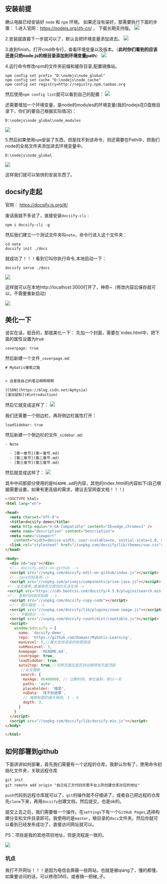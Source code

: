## 安装前提
确认电脑已经安装好 `node` 和 `npm` 环境。 如果还没有装好，那需要执行下面的步骤：
1.进入官网：https://nodejs.org/zh-cn/ ， 下载长期支持版。
![](https://markdownpicture.oss-cn-qingdao.aliyuncs.com/20210106234542.png)

2.安装就直接下一步就可以了，默认会把环境变量添加进去。
![](https://markdownpicture.oss-cn-qingdao.aliyuncs.com/20210106234734.png)

3.直到finish，打开cmd命令行，查看环境变量以及版本。（**此时你们看到的应该还是只把node.js的根目录添加到环境变量path**）
![](https://markdownpicture.oss-cn-qingdao.aliyuncs.com/20210106235050.png)

4.运行命令修改npm的文件夹前缀和缓存目录,配置镜像站。
```shell
npm config set prefix "D:\nodejs\node_global"
npm config set cache "D:\nodejs\node_cache"
npm config set registry=http://registry.npm.taobao.org
```

然后使用`npm config list`就可以看到自己的配置：
![](https://markdownpicture.oss-cn-qingdao.aliyuncs.com/20210106235503.png)

还需要增加一个环境变量，是node的modules的环境变量(我的nodejs在D盘根目录下，你们的要自己根据实际情况)：
```shell
D:\nodejs\node_global\node_modules
```
![](https://markdownpicture.oss-cn-qingdao.aliyuncs.com/20210106235744.png)

5.然后如果使用`npm`安装了东西，但是找不到该命令，则还需要在Path中，把我们node的全局文件夹添加进去环境变量中。

```shell
D:\nodejs\node_global
```

![](https://markdownpicture.oss-cn-qingdao.aliyuncs.com/20210107000041.png)

这样我们就可以愉快的安装东西了。


## docsify走起
官网：
https://docsify.js.org/#/

废话我就不多说了，直接安装`docsify-cli` :
```shell
npm i docsify-cli -g
```

然后我们建立一个测试文件夹叫`note`，命令行进入这个文件夹：
```shell
cd note
docsify init ./docs
```
就成功了！！！看到它叫你执行命令,本地启动一下：
```shell
docsify serve ./docs
```
![](https://markdownpicture.oss-cn-qingdao.aliyuncs.com/20210107000543.png)

这样就可以在本地http://localhost:3000打开了，神奇~（修改内容后保存就可以，不需要重新启动）

![](https://markdownpicture.oss-cn-qingdao.aliyuncs.com/20210107000719.png)

## 美化一下
说实在话，挺丑的，那就美化一下：
先加一个封面，需要在`index.html中，把下面的属性设置为true
```shell
coverpage: true
```
然后新建一个文件`_coverpage.md`:
```txt
# Mybatis摸索之路


> 这是我自己的笔记啊啊啊啊

[CSDN](https://blog.csdn.net/Aphysia)
[滚动鼠标](#introduction)
```
然后它就变成这样了：
![](https://markdownpicture.oss-cn-qingdao.aliyuncs.com/20210107001308.png)

我们还需要一个侧边栏，再将侧边栏属性打开：
```shell
loadSidebar: true
```
然后新建一个侧边栏的文件`_sidebar.md`:
```txt
- Note

  - [第一章节](第一章节.md)
  - [第二章节](第二章节.md)
  - [第三章节](第三章节.md)
```
然后就变成这样了：
![](https://markdownpicture.oss-cn-qingdao.aliyuncs.com/20210107001644.png)

其中中间那部分使用的是`README.md`的内容，其他的index.html的内容如下(自己根据需要设置，如果有更高级的需求，建议去官网查文档！！！)
```html
<!DOCTYPE html>
<html lang="en">

<head>
  <meta charset="UTF-8">
  <title>docsify-demo</title>
  <meta http-equiv="X-UA-Compatible" content="IE=edge,chrome=1" />
  <meta name="description" content="Description">
  <meta name="viewport"
    content="width=device-width, user-scalable=no, initial-scale=1.0, maximum-scale=1.0, minimum-scale=1.0">
  <link rel="stylesheet" href="//unpkg.com/docsify/lib/themes/vue.css">
</head>

<body>
  <div id="app"></div>
  <!-- docsify-edit-on-github -->
  <script src="//unpkg.com/docsify-edit-on-github/index.js"></script>
  <!--Java代码高亮-->
  <script src="//unpkg.com/prismjs/components/prism-java.js"></script>
 <!--全文搜索,直接用官方提供的无法生效-->
 <script src="https://cdn.bootcss.com/docsify/4.5.9/plugins/search.min.js"></script>
 <!-- 复制代码到剪贴板 -->
  <script src="//unpkg.com/docsify-copy-code"></script>
  <!-- 图片缩放 -->
  <script src="//unpkg.com/docsify/lib/plugins/zoom-image.js"></script>
  <!-- 字数统计 -->
  <script src="//unpkg.com/docsify-count/dist/countable.js"></script> 
  <script>
    window.$docsify = {
      name: 'docsify-demo',
      repo: 'https://github.com/Damaer/Mybatis-Learning',
      maxLevel: 5,//最大支持渲染的标题层级
      subMaxLevel: 3,
      homepage: 'README.md',
      coverpage: true,
      loadSidebar: true,
      auto2top: true,//切换页面后是否自动跳转到页面顶部
       //全文搜索
       search: {
        maxAge: 86400000, // 过期时间，单位毫秒，默认一天
        paths: 'auto',
        placeholder: '搜索',
        noData: '找不到结果',
        // 搜索标题的最大程级, 1 - 6
        depth: 3,
      }
    }
  </script>
  <script src="//unpkg.com/docsify/lib/docsify.min.js"></script>
</body>

</html>
```

## 如何部署到github
下面讲讲如何部署，首先我们需要有一个远程的仓库，我默认你有了，使用命令初始化文件夹，关联远程仓库
```shell
git init
git remote add origin "自己在三方代码托管平台上所创建仓库对应的地址"
```

`push`代码到远程仓库就可以了，`git`的操作就不仔细讲了，或者自己把远程的仓库先`clone`下来，再用`docsify`创建文档，然后提交，也是ok的。

提交上去之后，我们需要做一个操作，在`settings`下有一个`GitHub Pages`,选择构建分支和文件目录即可。我使用的是`master`，根目录的`docs`文件夹。然后你就可以看到已经发布成功了，直接访问网址就可以。

PS：项目是我的其他项目地址，但是流程是一致的。

![](https://markdownpicture.oss-cn-qingdao.aliyuncs.com/20210107002821.png)


### 坑点
我打不开网址！！！是因为电信会屏蔽一些网站，也就是被qiang了，懂的都懂，如果要访问的话，可以修改DNS，或者搞一把梯_子。

